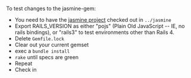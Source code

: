 To test changes to the jasmine-gem:

* You need to have the [jasmine project](https://github.com/jasmine/jasmine) checked out in `../jasmine`
* Export RAILS_VERSION as either "pojs" (Plain Old JavaScript -- IE, no rails bindings), or "rails3" to test environments other than Rails 4.
* Delete `Gemfile.lock`
* Clear out your current gemset
* exec a `bundle install`
* `rake` until specs are green
* Repeat
* Check in
